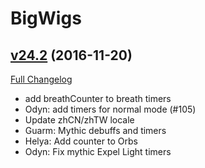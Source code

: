 # BigWigs

## [v24.2](https://github.com/BigWigsMods/BigWigs/tree/v24.2) (2016-11-20) [](#top)
[Full Changelog](https://github.com/BigWigsMods/BigWigs/compare/v24.1...v24.2)

- add breathCounter to breath timers  
- Odyn: add timers for normal mode (#105)  
- Update zhCN/zhTW locale  
- Guarm: Mythic debuffs and timers  
- Helya: Add counter to Orbs  
- Odyn: Fix mythic Expel Light timers  
